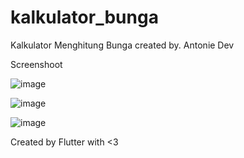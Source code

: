 # kalkulator_bunga

Kalkulator Menghitung Bunga created by. Antonie Dev 

Screenshoot

![image](https://user-images.githubusercontent.com/29690514/112480791-55043900-8db1-11eb-9636-87a6443a058d.png)

![image](https://user-images.githubusercontent.com/29690514/112482214-c55f8a00-8db2-11eb-8a0d-b1076d5cf7cb.png)

![image](https://user-images.githubusercontent.com/29690514/112482333-ea53fd00-8db2-11eb-842b-d2cba20af2ab.png)

Created by Flutter with <3
